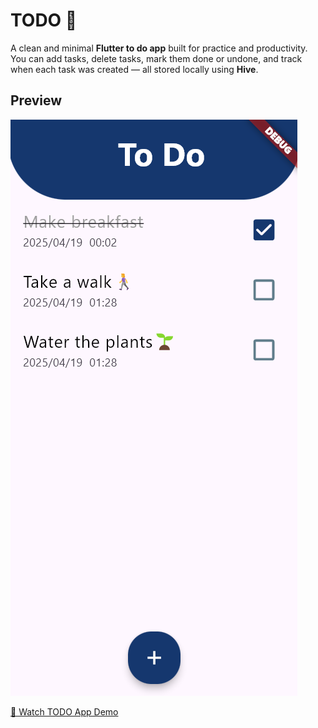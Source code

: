 # TODO 📝

A clean and minimal **Flutter to do app** built for practice and productivity.  
You can add tasks, delete tasks, mark them done or undone, and track when each task was created — all stored locally using **Hive**.

## Preview  

![alt text](image.png)

[🎥 Watch TODO App Demo](Recording.mp4)
